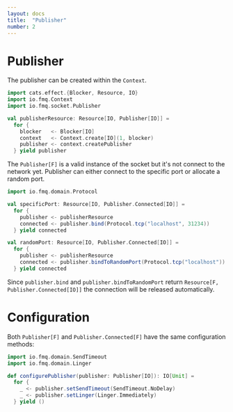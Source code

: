 ```yaml
---
layout: docs
title:  "Publisher"
number: 2
---
```


# Publisher

The publisher can be created within the `Context`.     

```scala mdoc:silent
import cats.effect.{Blocker, Resource, IO}
import io.fmq.Context
import io.fmq.socket.Publisher

val publisherResource: Resource[IO, Publisher[IO]] =
  for {
    blocker   <- Blocker[IO]
    context   <- Context.create[IO](1, blocker)
    publisher <- context.createPublisher
  } yield publisher
```

The `Publisher[F]` is a valid instance of the socket but it's not connect to the network yet. 
Publisher can either connect to the specific port or allocate a random port.

```scala mdoc:silent
import io.fmq.domain.Protocol

val specificPort: Resource[IO, Publisher.Connected[IO]] = 
  for {
    publisher <- publisherResource
    connected <- publisher.bind(Protocol.tcp("localhost", 31234))
  } yield connected

val randomPort: Resource[IO, Publisher.Connected[IO]] = 
  for {
    publisher <- publisherResource
    connected <- publisher.bindToRandomPort(Protocol.tcp("localhost"))
  } yield connected
```

Since `publisher.bind` and `publisher.bindToRandomPort` return `Resource[F, Publisher.Connected[IO]]` 
the connection will be released automatically. 

# Configuration

Both `Publisher[F]` and `Publisher.Connected[F]` have the same configuration methods:
```scala mdoc:silent
import io.fmq.domain.SendTimeout
import io.fmq.domain.Linger

def configurePublisher(publisher: Publisher[IO]): IO[Unit] = 
  for {
    _ <- publisher.setSendTimeout(SendTimeout.NoDelay)
    _ <- publisher.setLinger(Linger.Immediately)
  } yield ()
```
